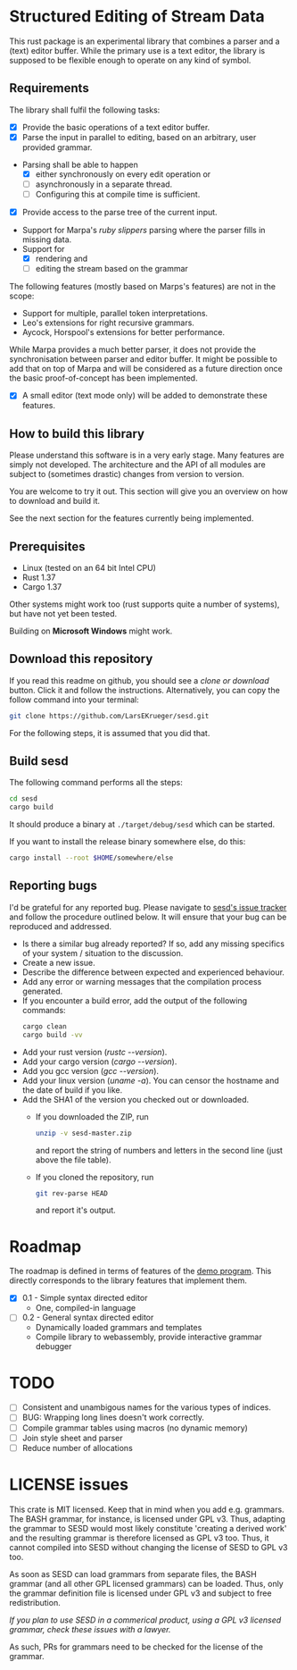 # Structured Editing of Stream Data

This rust package is an experimental library that combines a parser and a (text)
editor buffer. While the primary use is a text editor, the library is supposed
to be flexible enough to operate on any kind of symbol.

## Requirements

The library shall fulfil the following tasks:

* [X] Provide the basic operations of a text editor buffer.
* [X] Parse the input in parallel to editing, based on an arbitrary, user provided grammar.
* Parsing shall be able to happen
  * [X] either synchronously on every edit operation or
  * [ ] asynchronously in a separate thread.
  * [ ] Configuring this at compile time is sufficient.
* [X] Provide access to the parse tree of the current input.
* Support for Marpa's *ruby slippers* parsing where the parser fills in missing data.
* Support for
  * [X] rendering and
  * [ ] editing the stream based on the grammar

The following features (mostly based on Marps's features) are not in the scope:

* Support for multiple, parallel token interpretations.
* Leo's extensions for right recursive grammars.
* Aycock, Horspool's extensions for better performance.

While Marpa provides a much better parser, it does not provide the
synchronisation between parser and editor buffer. It might be possible to add
that on top of Marpa and will be considered as a future direction once the
basic proof-of-concept has been implemented.

* [X] A small editor (text mode only) will be added to demonstrate these features.

## How to build this library

Please understand this software is in a very early stage. Many features are
simply not developed. The architecture and the API of all modules are subject
to (sometimes drastic) changes from version to version.

You are welcome to try it out. This section will give you an overview on how to
download and build it.

See the next section for the features currently being implemented.

## Prerequisites

* Linux (tested on an 64 bit Intel CPU)
* Rust 1.37
* Cargo 1.37

Other systems might work too (rust supports quite a number of
systems), but have not yet been tested.

Building on **Microsoft Windows** might work.

## Download this repository

If you read this readme on github, you should see a *clone or download* button.
Click it and follow the instructions. Alternatively, you can copy the follow
command into your terminal:

```sh
git clone https://github.com/LarsEKrueger/sesd.git
```

For the following steps, it is assumed that you did that.

## Build sesd

The following command performs all the steps:
```sh
cd sesd
cargo build
```

It should produce a binary at `./target/debug/sesd` which can be started.

If you want to install the release binary somewhere else, do this:

```sh
cargo install --root $HOME/somewhere/else
```

## Reporting bugs

I'd be grateful for any reported bug. Please navigate to [sesd's issue
tracker](https://github.com/LarsEKrueger/sesd/issues) and follow the procedure
outlined below. It will ensure that your bug can be reproduced and addressed.

* Is there a similar bug already reported? If so, add any missing specifics of
  your system / situation to the discussion.
* Create a new issue.
* Describe the difference between expected and experienced behaviour.
* Add any error or warning messages that the compilation process generated.
* If you encounter a build error, add the output of the following commands:
  ```sh
  cargo clean
  cargo build -vv
  ```
* Add your rust version (*rustc --version*).
* Add your cargo version (*cargo --version*).
* Add you gcc version (*gcc --version*).
* Add your linux version (*uname -a*). You can censor the hostname and the date of build if you like.
* Add the SHA1 of the version you checked out or downloaded.
    * If you downloaded the ZIP, run
      ```sh
      unzip -v sesd-master.zip
      ```

      and report the string of numbers and letters in the second line (just above the file table).
    * If you cloned the repository, run
      ```sh
      git rev-parse HEAD
      ```

      and report it's output.

# Roadmap

The roadmap is defined in terms of features of the [demo
program](src/bin/sesd/readme.md). This directly corresponds to the library
features that implement them.

* [X] 0.1 - Simple syntax directed editor
    * One, compiled-in language
* [ ] 0.2 - General syntax directed editor
    * Dynamically loaded grammars and templates
    * Compile library to webassembly, provide interactive grammar debugger

# TODO

* [ ] Consistent and unambigous names for the various types of indices.
* [ ] BUG: Wrapping long lines doesn't work correctly.
* [ ] Compile grammar tables using macros (no dynamic memory)
* [ ] Join style sheet and parser
* [ ] Reduce number of allocations

# LICENSE issues

This crate is MIT licensed. Keep that in mind when you add e.g. grammars. The
BASH grammar, for instance, is licensed under GPL v3. Thus, adapting the
grammar to SESD would most likely constitute 'creating a derived work' and the
resulting grammar is therefore licensed as GPL v3 too. Thus, it cannot compiled
into SESD without changing the license of SESD to GPL v3 too.

As soon as SESD can load grammars from separate files, the BASH grammar (and
all other GPL licensed grammars) can be loaded. Thus, only the grammar
definition file is licensed under GPL v3 and subject to free redistribution.

*If you plan to use SESD in a commerical product, using a GPL v3 licensed
grammar, check these issues with a lawyer.*

As such, PRs for grammars need to be checked for the license of the grammar.
